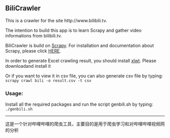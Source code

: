 <h2>BiliCrawler</h2>

<p>This is a crawler for the site http://www.bilibili.tv.</p>

<p>The intention to build this app is to learn Scrapy and gather video informations from bilibili.tv.</p>

<p>BiliCrawler is build on <a href="http://scrapy.org/">Scrapy</a>. For installation and documentation about Scrapy, please click <a href="http://doc.scrapy.org/en/latest/intro/install.html">HERE</a>.</p>

<p>In order to generate Excel crawling result, you should install <a href="http://www.python-excel.org/">xlwt</a>. Please downloadand install it <a href="ttps://pypi.python.org/pypi/xlwt"></a></p>

<p>Or if you want to view it in csv file, you can also generate csv file by typing: <br /><code>scrapy crawl bili -o result.csv -t csv</code></p>

<h3>Usage:</h3>

<p>Install all the required packages and run the script genbili.sh by typing:<br /><code>./genbili.sh</code></p>

<hr />

<p>这是一个针对哔哩哔哩的爬虫工具，主要目的是用于爬虫学习和对哔哩哔哩视频网的分析</p>
